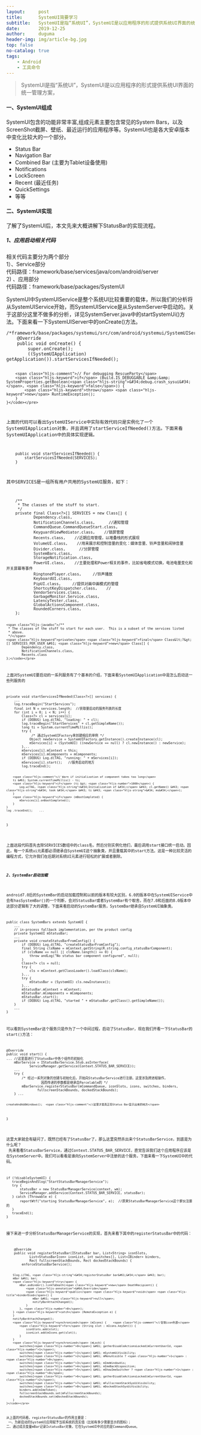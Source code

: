 ```yaml
---
layout:     post
title:      SystemUI简要学习
subtitle:   SystemUI是指“系统UI”，SystemUI是以应用程序的形式提供系统UI界面的统一管理方案
date:       2019-12-25
author:     duguma
header-img: img/article-bg.jpg
top: false
no-catalog: true
tags:
    - Android
    - 工具命令
--- 
```



<blockquote> 
 <p>SystemUI是指“系统UI”&#xff0c;SystemUI是以应用程序的形式提供系统UI界面的统一管理方案&#xff0c;</p> 
</blockquote> 

<h4 id="一systemui组成">一、SystemUI组成</h4> 
<p>SystemUI包含的功能非常丰富,组成元素主要包含常见的System Bars&#xff0c;以及ScreenShot截屏、壁纸、最近运行的应用程序等。SystemUI也是各大安卓版本中变化比较大的一个部分。</p> 
<ul><li>Status Bar</li><li>Navigation Bar</li><li>Combined Bar (主要为Tablet设备使用)</li><li>Notifications</li><li>LockScreen</li><li>Recent (最近任务)</li><li>QuickSettings</li><li>等等</li></ul> 
<h4 id="二systemui实现">二、SystemUI实现</h4> 
<p>了解了SystemUI后&#xff0c;本文先来大概讲解下StatusBar的实现流程。</p> 
<h5 id="1应用启动相关代码">1、应用启动相关代码</h5> 
<p>相关代码主要分为两个部分 <br /> 1&#xff09;、Service部分 <br /> 代码路径&#xff1a;framework/base/services/java/com/android/server <br /> 2) 、应用部分 <br /> 代码路径&#xff1a;framework/base/packages/SystemUI</p> 
<p>SystemUI中SystemUIService是整个系统UI比较重要的载体&#xff0c;所以我们的分析将从SystemUIService开始&#xff0c;而SystemUIService是从SystemServer中启动的。关于这部分这里不做多的分析&#xff0c;详见SystemServer.java中的startSystemUi()方法。下面来看一下SystemUIServer中的onCreate()方法。</p> 
<pre class="prettyprint"><code class="language-java hljs "><span class="hljs-comment">/*framework/base/packages/systemui/src/com/android/systemui/SystemUIService.java*/</span>
    <span class="hljs-annotation">&#64;Override</span>
    <span class="hljs-keyword">public</span> <span class="hljs-keyword">void</span> <span class="hljs-title">onCreate</span>() {
        <span class="hljs-keyword">super</span>.onCreate();
        ((SystemUIApplication) getApplication()).startServicesIfNeeded();

        <span class="hljs-comment">// For debugging RescueParty</span>
        <span class="hljs-keyword">if</span> (Build.IS_DEBUGGABLE &amp;&amp; SystemProperties.getBoolean(<span class="hljs-string">&#34;debug.crash_sysui&#34;</span>, <span class="hljs-keyword">false</span>)) {
            <span class="hljs-keyword">throw</span> <span class="hljs-keyword">new</span> RuntimeException();
        }
    }</code></pre> 
<p>上面的代码可以看出SystemUIService中实际有效代码只是实例化了一个SystemUIApplication对象&#xff0c;并且调用了startServiceIfNeeded()方法。下面来看SystemUIApplication中的具体实现逻辑。</p> 
<pre class="prettyprint"><code class="language-java hljs ">    <span class="hljs-keyword">public</span> <span class="hljs-keyword">void</span> <span class="hljs-title">startServicesIfNeeded</span>() {
        startServicesIfNeeded(SERVICES);
    }</code></pre> 
<p>其中SERVICES是一组所有用户共用的SystemUI服务&#xff0c;如下&#xff1a;</p> 
<pre class="prettyprint"><code class="language-java hljs ">    <span class="hljs-javadoc">/**
     * The classes of the stuff to start.
     */</span>
    <span class="hljs-keyword">private</span> <span class="hljs-keyword">final</span> Class&lt;?&gt;[] SERVICES &#61; <span class="hljs-keyword">new</span> Class[] {
            Dependency.class,
            NotificationChannels.class,      <span class="hljs-comment">//通知管理</span>
            CommandQueue.CommandQueueStart.class,
            KeyguardViewMediator.class,    <span class="hljs-comment">//锁屏管理</span>
            Recents.class,    <span class="hljs-comment">//近期应用管理&#xff0c;以堆叠栈的形式展现</span>
            VolumeUI.class,    <span class="hljs-comment">//用来展示和控制音量的变化&#xff1a;媒体音量、铃声音量和闹钟音量</span>
            Divider.class,      <span class="hljs-comment">//分屏管理</span>
            SystemBars.class,
            StorageNotification.class,
            PowerUI.class,    <span class="hljs-comment">//主要处理和Power相关的事件&#xff0c;比如省电模式切换&#xff0c;电池电量变化和开关屏幕等事件</span>
            RingtonePlayer.class,     <span class="hljs-comment">//铃声播放</span>
            KeyboardUI.class,
            PipUI.class,     <span class="hljs-comment">//提供对画中画模式的管理</span>
            ShortcutKeyDispatcher.class,    <span class="hljs-comment">//</span>
            VendorServices.class,
            GarbageMonitor.Service.class,
            LatencyTester.class,
            GlobalActionsComponent.class,
            RoundedCorners.class,
    };

    <span class="hljs-javadoc">/**
     * The classes of the stuff to start for each user.  This is a subset of the services listed
     * above.
     */</span>
    <span class="hljs-keyword">private</span> <span class="hljs-keyword">final</span> Class&lt;?&gt;[] SERVICES_PER_USER &#61; <span class="hljs-keyword">new</span> Class[] {
            Dependency.class,
            NotificationChannels.class,
            Recents.class
    };</code></pre> 
<p>上面对SystemUI要启动的一系列服务有了个基本的介绍&#xff0c;下面来看SystemUIApplication中是怎么启动这一些列服务的</p> 
<pre class="prettyprint"><code class="language-java hljs "><span class="hljs-keyword">private</span> <span class="hljs-keyword">void</span> <span class="hljs-title">startServicesIfNeeded</span>(Class&lt;?&gt;[] services) {
    ...
    log.traceBegin(<span class="hljs-string">&#34;StartServices&#34;</span>);
    <span class="hljs-keyword">final</span> <span class="hljs-keyword">int</span> N &#61; services.length;  <span class="hljs-comment">//获取要启动的服务列表的长度</span>
    <span class="hljs-keyword">for</span> (<span class="hljs-keyword">int</span> i &#61; <span class="hljs-number">0</span>; i &lt; N; i&#43;&#43;) {
        Class&lt;?&gt; cl &#61; services[i];
        <span class="hljs-keyword">if</span> (DEBUG) Log.d(TAG, <span class="hljs-string">&#34;loading: &#34;</span> &#43; cl);
        log.traceBegin(<span class="hljs-string">&#34;StartServices&#34;</span> &#43; cl.getSimpleName());
        <span class="hljs-keyword">long</span> ti &#61; System.currentTimeMillis();
        <span class="hljs-keyword">try</span> {
             <span class="hljs-comment">/* 通过SystemUIFactory来创建相应的单例 */</span>
            Object newService &#61; SystemUIFactory.getInstance().createInstance(cl);
            mServices[i] &#61; (SystemUI) ((newService &#61;&#61; <span class="hljs-keyword">null</span>) ? cl.newInstance() : newService);
        }...
        mServices[i].mContext &#61; <span class="hljs-keyword">this</span>;
        mServices[i].mComponents &#61; mComponents;
        <span class="hljs-keyword">if</span> (DEBUG) Log.d(TAG, <span class="hljs-string">&#34;running: &#34;</span> &#43; mServices[i]);
        mServices[i].start();   <span class="hljs-comment">//服务启动的地方</span>
        log.traceEnd();

        <span class="hljs-comment">// Warn if initialization of component takes too long</span>
        ti &#61; System.currentTimeMillis() - ti;
        <span class="hljs-keyword">if</span> (ti &gt; <span class="hljs-number">1000</span>) {
            Log.w(TAG, <span class="hljs-string">&#34;Initialization of &#34;</span> &#43; cl.getName() &#43; <span class="hljs-string">&#34; took &#34;</span> &#43; ti &#43; <span class="hljs-string">&#34; ms&#34;</span>);
        }
        <span class="hljs-keyword">if</span> (mBootCompleted) {
            mServices[i].onBootCompleted();
        }
    }
    log .traceEnd();    ...
}</code></pre> 
<p>上面这段代码首先去除SERVICES数组中的class名&#xff0c;然后分别实例化他们&#xff0c;最后调用start接口统一启动。因此&#xff0c;每一个系统ui元素都必须继承自SystemUI这个抽象类&#xff0c;并且重载其中的start方法。这是一种比较灵活的编程方式&#xff0c;它允许我们在后期对系统UI元素进行轻松的扩展或者删除。</p> 
<h5 id="2systembar启动加载">2、SystemBar启动加载</h5> 
<p>android7.0后的SystemBar的启动加载控制和以前的版本有较大区别&#xff0c;6.0的版本中在SystemUIService中会有hasSystemBar()的一个判断&#xff0c;会对StatusBar或者SystemBar有个取舍&#xff0c;而在7.0和后面的8.0版本中这部分逻辑有了大的调整&#xff0c;下面来看启动的SystemBar服务&#xff0c;SystemBar继承自SystemUI抽象类。</p> 
<pre class="prettyprint"><code class="language-java hljs "><span class="hljs-keyword">public</span> <span class="hljs-class"><span class="hljs-keyword">class</span> <span class="hljs-title">SystemBars</span> <span class="hljs-keyword">extends</span> <span class="hljs-title">SystemUI</span> {<!-- --></span>
    ...
    <span class="hljs-comment">// in-process fallback implementation, per the product config</span>
    <span class="hljs-keyword">private</span> SystemUI mStatusBar;
    ...
    <span class="hljs-keyword">private</span> <span class="hljs-keyword">void</span> <span class="hljs-title">createStatusBarFromConfig</span>() {
        <span class="hljs-keyword">if</span> (DEBUG) Log.d(TAG, <span class="hljs-string">&#34;createStatusBarFromConfig&#34;</span>);
        <span class="hljs-keyword">final</span> String clsName &#61; mContext.getString(R.string.config_statusBarComponent);
        <span class="hljs-keyword">if</span> (clsName &#61;&#61; <span class="hljs-keyword">null</span> || clsName.length() &#61;&#61; <span class="hljs-number">0</span>) {
            <span class="hljs-keyword">throw</span> andLog(<span class="hljs-string">&#34;No status bar component configured&#34;</span>, <span class="hljs-keyword">null</span>);
        }
        Class&lt;?&gt; cls &#61; <span class="hljs-keyword">null</span>;
        <span class="hljs-keyword">try</span> {
            cls &#61; mContext.getClassLoader().loadClass(clsName);
        }...
        <span class="hljs-keyword">try</span> {
            mStatusBar &#61; (SystemUI) cls.newInstance();
        }...
        mStatusBar.mContext &#61; mContext;
        mStatusBar.mComponents &#61; mComponents;
        mStatusBar.start();
        <span class="hljs-keyword">if</span> (DEBUG) Log.d(TAG, <span class="hljs-string">&#34;started &#34;</span> &#43; mStatusBar.getClass().getSimpleName());
    }
    ...
}</code></pre> 
<p>可以看到SystemBar这个服务只是作为了一个中间过程&#xff0c;启动了StatusBar&#xff0c;现在我们开看一下StatusBar的start()方法&#xff1a;</p> 
<pre class="prettyprint"><code class="language-java hljs "><span class="hljs-annotation">&#64;Override</span>
<span class="hljs-keyword">public</span> <span class="hljs-keyword">void</span> <span class="hljs-title">start</span>() {   
... <span class="hljs-comment">//这里面进行了StatusBar中各个组件的初始化</span>
    mBarService &#61; IStatusBarService.Stub.asInterface(
            ServiceManager.getService(Context.STATUS_BAR_SERVICE));
    ...
    <span class="hljs-keyword">try</span> {
        <span class="hljs-comment">/* 经过一系列对象的创建与初始化后&#xff0c;开始向StatusBarService进行注册。这里涉及跨进程操作&#xff0c;
                  因而传递的参数都是继承自Parcelable的 */</span>
        mBarService.registerStatusBar(mCommandQueue, iconSlots, icons, switches, binders,
                fullscreenStackBounds, dockedStackBounds);
    } ...

    createAndAddWindows();  <span class="hljs-comment">//这里才是真正将Status Bar显示出来的地方</span>
}</code></pre> 
<p>这里大家就会有疑问了&#xff0c;既然已经有了StatusBar了&#xff0c;那么这里突然杀出来个StatusBarService&#xff0c;到底是为什么呢&#xff1f; <br /> 先来看看StatusBarService&#xff0c;通过Context.STATUS_BAR_SERVICE&#xff0c;直觉告诉我们这个应用程序应该是在SystemServer中。我们可以看看是谁向SystemServer中注册的这个服务&#xff0c;下面来看一下SystemUI中的代码。</p> 
<pre class="prettyprint"><code class="language-java hljs "><span class="hljs-keyword">if</span> (!disableSystemUI) {
   traceBeginAndSlog(<span class="hljs-string">&#34;StartStatusBarManagerService&#34;</span>);
   <span class="hljs-keyword">try</span> {
       statusBar &#61; <span class="hljs-keyword">new</span> StatusBarManagerService(context, wm);
       ServiceManager.addService(Context.STATUS_BAR_SERVICE, statusBar);
   } <span class="hljs-keyword">catch</span> (Throwable e) {
       reportWtf(<span class="hljs-string">&#34;starting StatusBarManagerService&#34;</span>, e);  <span class="hljs-comment">//原来StatusBarManagerService这个家伙注册的</span>
   }
   traceEnd();
}</code></pre> 
<p>接下来进一步分析StatusBarManagerService的实现&#xff0c;首先来看下其中的registerStatusBar中的代码&#xff1a;</p> 
<pre class="prettyprint"><code class="language-java hljs ">    <span class="hljs-annotation">&#64;Override</span>
    <span class="hljs-keyword">public</span> <span class="hljs-keyword">void</span> <span class="hljs-title">registerStatusBar</span>(IStatusBar bar, List&lt;String&gt; iconSlots,
            List&lt;StatusBarIcon&gt; iconList, <span class="hljs-keyword">int</span> switches[], List&lt;IBinder&gt; binders,
            Rect fullscreenStackBounds, Rect dockedStackBounds) {
        enforceStatusBarService();

        Slog.i(TAG, <span class="hljs-string">&#34;registerStatusBar bar&#61;&#34;</span> &#43; bar);
        mBar &#61; bar;
        <span class="hljs-keyword">try</span> {
            mBar.asBinder().linkToDeath(<span class="hljs-keyword">new</span> DeathRecipient() {
                <span class="hljs-annotation">&#64;Override</span>
                <span class="hljs-keyword">public</span> <span class="hljs-keyword">void</span> <span class="hljs-title">binderDied</span>() {
                    mBar &#61; <span class="hljs-keyword">null</span>;
                    notifyBarAttachChanged();
                }
            }, <span class="hljs-number">0</span>);
        } <span class="hljs-keyword">catch</span> (RemoteException e) {
        }
        notifyBarAttachChanged();
        <span class="hljs-keyword">synchronized</span> (mIcons) {    <span class="hljs-comment">//复制icon列表</span>
            <span class="hljs-keyword">for</span> (String slot : mIcons.keySet()) {
                iconSlots.add(slot);
                iconList.add(mIcons.get(slot));
            }
        }
        <span class="hljs-keyword">synchronized</span> (mLock) {
            switches[<span class="hljs-number">0</span>] &#61; gatherDisableActionsLocked(mCurrentUserId, <span class="hljs-number">1</span>);
            switches[<span class="hljs-number">1</span>] &#61; mSystemUiVisibility;
            switches[<span class="hljs-number">2</span>] &#61; mMenuVisible ? <span class="hljs-number">1</span> : <span class="hljs-number">0</span>;
            switches[<span class="hljs-number">3</span>] &#61; mImeWindowVis;
            switches[<span class="hljs-number">4</span>] &#61; mImeBackDisposition;
            switches[<span class="hljs-number">5</span>] &#61; mShowImeSwitcher ? <span class="hljs-number">1</span> : <span class="hljs-number">0</span>;
            switches[<span class="hljs-number">6</span>] &#61; gatherDisableActionsLocked(mCurrentUserId, <span class="hljs-number">2</span>);
            switches[<span class="hljs-number">7</span>] &#61; mFullscreenStackSysUiVisibility;
            switches[<span class="hljs-number">8</span>] &#61; mDockedStackSysUiVisibility;
            binders.add(mImeToken);
            fullscreenStackBounds.set(mFullscreenStackBounds);
            dockedStackBounds.set(mDockedStackBounds);
        }
    }</code></pre> 
<p>从上面的代码看&#xff0c;registerStatusBar的作用主要是&#xff1a; <br/> 一、为新启动的SystemUI应用赋予当前系统的真实值&#xff08;比如有多少需要显示的图标&#xff09;&#xff1b;<br/>二、通过成员变量mBar记录IstatusBar对象&#xff0c;它在SystemUI中对应的是CommandQueue。